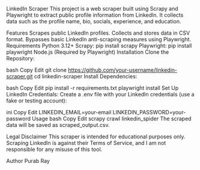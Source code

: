 LinkedIn Scraper
This project is a web scraper built using Scrapy and Playwright to extract public profile information from LinkedIn. It collects data such as the profile name, bio, socials, experience, and education.

Features
Scrapes public LinkedIn profiles.
Collects and stores data in CSV format.
Bypasses basic LinkedIn anti-scraping measures using Playwright.
Requirements
Python 3.12+
Scrapy: pip install scrapy
Playwright: pip install playwright
Node.js (Required by Playwright)
Installation
Clone the Repository:

bash
Copy
Edit
git clone https://github.com/your-username/linkedin-scraper.git
cd linkedin-scraper
Install Dependencies:

bash
Copy
Edit
pip install -r requirements.txt
playwright install
Set Up LinkedIn Credentials: Create a .env file with your LinkedIn credentials (use a fake or testing account):

ini
Copy
Edit
LINKEDIN_EMAIL=your-email
LINKEDIN_PASSWORD=your-password
Usage
bash
Copy
Edit
scrapy crawl linkedin_spider
The scraped data will be saved as scraped_output.csv.

Legal Disclaimer
This scraper is intended for educational purposes only. Scraping LinkedIn is against their Terms of Service, and I am not responsible for any misuse of this tool.

Author
Purab Ray
